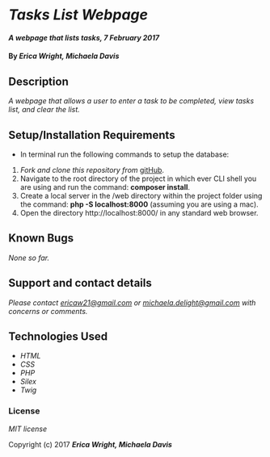 # _Tasks List Webpage_

#### _A webpage that lists tasks, 7 February 2017_

#### By _**Erica Wright, Michaela Davis**_

## Description

_A webpage that allows a user to enter a task to be completed, view tasks list, and clear the list._

## Setup/Installation Requirements

* In terminal run the following commands to setup the database:

1. _Fork and clone this repository from_ [gitHub](https://github.com/michaela-davis/php_task-list.git).
2. Navigate to the root directory of the project in which ever CLI shell you are using and run the command: __composer install__.
3. Create a local server in the /web directory within the project folder using the command: __php -S localhost:8000__ (assuming you are using a mac).
4. Open the directory http://localhost:8000/ in any standard web browser.

## Known Bugs

_None so far._

## Support and contact details

_Please contact ericaw21@gmail.com or michaela.delight@gmail.com with concerns or comments._

## Technologies Used

* _HTML_
* _CSS_
* _PHP_
* _Silex_
* _Twig_

### License

*MIT license*

Copyright (c) 2017 **_Erica Wright, Michaela Davis_**
